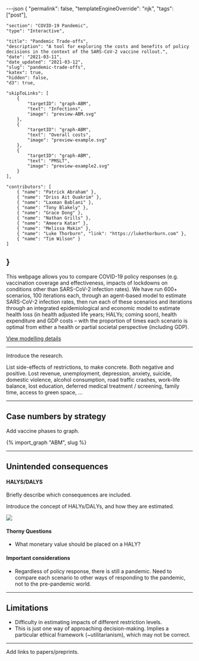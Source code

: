 ---json
{
	"permalink": false,
	"templateEngineOverride": "njk",
	"tags": ["post"],
	
	"section": "COVID-19 Pandemic",
	"type": "Interactive",
	
	"title": "Pandemic Trade-offs",
	"description": "A tool for exploring the costs and benefits of policy decisions in the context of the SARS-CoV-2 vaccine rollout.",
	"date": "2021-03-11",
	"date_updated": "2021-03-12",
	"slug": "pandemic-trade-offs",
	"katex": true,
	"hidden": false,
	"d3": true,

	"skipToLinks": [
		{
			"targetID": "graph-ABM",
			"text": "Infections",
			"image": "preview-ABM.svg"
		},
		{
			"targetID": "graph-ABM",
			"text": "Overall costs",
			"image": "preview-example.svg"
		},
		{
			"targetID": "graph-ABM",
			"text": "PMSLT",
			"image": "preview-example2.svg"
		}
	],

	"contributors": [
		{ "name": "Patrick Abraham" },		
		{ "name": "Driss Ait Ouakrim" },
		{ "name": "Laxman Bablani" },
		{ "name": "Tony Blakely" },
		{ "name": "Grace Dong" },
		{ "name": "Nathan Grills" },
		{ "name": "Ameera Katar" },
		{ "name": "Melissa Makin" },
		{ "name": "Luke Thorburn", "link": "https://lukethorburn.com" },
		{ "name": "Tim Wilson" }
	]
}
---

This webpage allows you to compare COVID-19 policy responses (e.g. vaccination coverage and effectiveness, impacts of lockdowns on conditions other than SARS-CoV-2 infection rates).  We have run 600+ scenarios, 100 iterations each, through an agent-based model to estimate SARS-CoV-2 infection rates, then run each of these scenarios and iterations through an integrated epidemiological and economic model to estimate health loss (in health adjusted life years; HALYs; coming soon), health expenditure and GDP costs – with the proportion of times each scenario is optimal from either a health or partial societal perspective (including GDP).

<a href="/pandemic-trade-offs-detail/" class="button-small with-arrow" target="_blank" rel="noopener noreferrer">View modelling details</a>

---

Introduce the research.

List side-effects of restrictions, to make concrete. Both negative and positive. Lost revenue, unemployment, depression, anxiety, suicide, domestic violence, alcohol consumption, road traffic crashes, work-life balance, lost education, deferred medical treatment / screening, family time, access to green space, ...

---

## Case numbers by strategy

Add vaccine phases to graph.

{% import_graph "ABM", slug %}


---

## Unintended consequences

#### HALYS/DALYS

Briefly describe which consequences are included.

Introduce the concept of HALYs/DALYs, and how they are estimated.

<div class="fig outset-1">
	<img src="/img/lockdown2.png" />
</div>

#### Thorny Questions

- What monetary value should be placed on a HALY?

#### Important considerations

- Regardless of policy response, there is still a pandemic. Need to compare each scenario to other ways of responding to the pandemic, not to the pre-pandemic world.

---

## Limitations

- Difficulty in estimating impacts of different restriction levels.
- This is just one way of approaching decision-making. Implies a particular ethical framework (\~utilitarianism), which may not be correct.

---

Add links to papers/preprints.